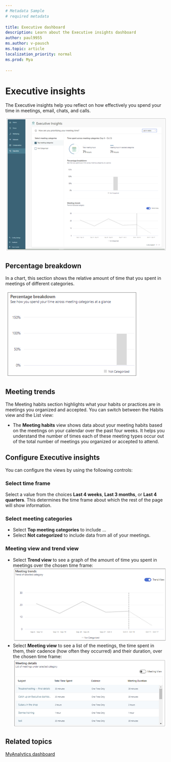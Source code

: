 ```yaml
---
# Metadata Sample
# required metadata

title: Executive dashboard
description: Learn about the Executive insights dashboard 
author: paul9955
ms.author: v-pausch
ms.topic: article
localization_priority: normal 
ms.prod: Mya

---
```


# Executive insights

The Executive insights help you reflect on how effectively you spend your time in meetings, email, chats, and calls.

  ![Executive insights](../../Images/mya/use/executive-meetings.png)

## Percentage breakdown

In a chart, this section shows the relative amount of time that you spent in meetings of different categories.


   ![MyAnalytics Collaboration Weekly Average](../../Images/mya/use/percentage-breakdown.png)

## Meeting trends

The Meeting habits section highlights what your habits or practices are in meetings you organized and accepted. You can switch between the Habits view and the List view:

* The **Meeting habits** view shows data about your meeting habits based on the meetings on your calendar over the past four weeks. It helps you understand the number of times each of these meeting types occur out of the total number of meetings you organized or accepted to attend.

## Configure Executive insights

You can configure the views by using the following controls: 

### Select time frame

Select a value from the choices **Last 4 weeks**, **Last 3 months**, or **Last 4 quarters**. This determines the time frame about which the rest of the page will show information.

### Select meeting categories

 * Select **Top meeting categories** to include ... 
 * Select **Not categorized** to include data from all of your meetings. 

### Meeting view and trend view

 * Select **Trend view** to see a graph of the amount of time you spent in meetings over the chosen time frame:
    ![Meeting trend view](../../Images/mya/use/meet-trends-trend-view.png)
 * Select **Meeting view** to see a list of the meetings, the time spent in them, their cadence (how often they occurred) and their duration, over the chosen time frame:
    ![Meeting view](../../Images/mya/use/meet-details-meeting-view.png)

## Related topics

[MyAnalytics dashboard](../use/dashboard-2.md)